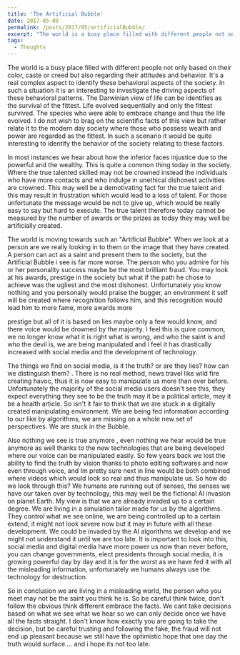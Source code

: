 ```yaml
---
title: 'The Artificial Bubble'
date: 2017-05-05
permalink: /posts/2017/05/artificialBubble/
excerpt: "The world is a busy place filled with different people not only based on their color, caste or creed but also regarding their attitudes and behavior. It's a real complex aspect to identify these behavioral aspects of the society. In such a situation it is an interesting to investigate the driving aspects of these behavioral patterns. The Darwinian view of life can be identifies as the survival of the fittest. Life evolved sequentially and only the fittest survived. The species who were able to embrace change and thus the life evolved. I do not wish to brag on the scientific facts of this view but rather relate it to the modern day society where those who possess wealth and power are regarded as the fittest. In such a scenario it would be quite interesting to identify the behavior of the society relating to these factors."
tags:
  - Thoughts
---
```

The world is a busy place filled with different people not only based on their color, caste or creed but also regarding their attitudes and behavior. It's a real complex aspect to identify these behavioral aspects of the society. In such a situation it is an interesting to investigate the driving aspects of these behavioral patterns. The Darwinian view of life can be identifies as the survival of the fittest. Life evolved sequentially and only the fittest survived. The species who were able to embrace change and thus the life evolved. I do not wish to brag on the scientific facts of this view but rather relate it to the modern day society where those who possess wealth and power are regarded as the fittest. In such a scenario it would be quite interesting to identify the behavior of the society relating to these factors.

In most instances we hear about how the inferior faces injustice due to the powerful and the wealthy. This is quite a common thing today in the society. Where the true talented skilled may not be crowned instead the individuals who have more contacts and who indulge in unethical dishonest activities are crowned. This may well be a demotivating fact for the true talent and this may result in frustration which would lead to a loss of talent. For those unfortunate the message would be not to give up, which would be really easy to say but hard to execute. The true talent therefore today cannot be measured by the number of awards or the prizes as today they may well be artificially created.

The world is moving towards such an "Artificial Bubble". When we look at a person are we really looking in to them or the image that they have created. A person can act as a saint and present them to the society, but the Artificial Bubble i see is far more worse. The person who you admire for his or her personality success maybe be the most brilliant fraud. You may look at his awards, prestige in the society but what if the path he chose to achieve was the ugliest and the most dishonest. Unfortunately you know nothing and you personally would praise the bugger, an environment it self will be created where recognition follows him, and this recognition would lead him to more fame, more awards more

prestige but all of it is based on lies maybe only a few would know, and there voice would be drowned by the majority. I feel this is quire common, we no longer know what it is right what is wrong, and who the saint is and who the devil is, we are being manipulated and i feel it has drastically increased with social media and the development of technology.

The things we find on social media, is it the truth? or are they lies? how can we distinguish them? . There is no real method, news travel like wild fire creating havoc, thus it is now easy to manipulate us more than ever before. Unfortunately the majority of the social media users doesn't see this, they expect everything they see to be the truth may it be a political article, may it be a health article. So isn't it fair to think that we are stuck in a digitally created manipulating environment. We are being fed information according to our like by algorithms, we are missing on a whole new set of perspectives. We are stuck in the Bubble.

Also nothing we see is true anymore , even nothing we hear would be true anymore as well thanks to the new technologies that are being developed where our voice can be manipulated easily. So few years back we lost the ability to find the truth by vision thanks to photo editing softwares and now even through voice, and Im pretty sure next in line would be both combined where videos which would look so real and thus manipulate us. So how do we look through this? We humans are running out of senses, the senses we have our taken over by technology, this may well be the fictional AI invasion on planet Earth. My view is that we are already invaded up to a certain degree. We are living in a simulation tailor made for us by the algorithms. They control what we see online, we are being controlled up to a certain extend, it might not look severe now but it may in future with all these development. We could be invaded by the AI algorithms we develop and we might not understand it until we are too late. It is important to look into this, social media and digital media have more power us now than never before, you can change governments, elect presidents through social media, it is growing powerful day by day and it is for the worst as we have fed it with all the misleading information, unfortunately we humans always use the technology for destruction.

So in conclusion we are living in a misleading world, the person who you meet may not be the saint you think he is. So be careful think twice, don't follow the obvious think different embrace the facts. We cant take decisions based on what we see what we hear so we can only decide once we have all the facts straight. I don't know how exactly you are going to take the decision, but be careful trusting and following the fake, the fraud will not end up pleasant because we still have the optimistic hope that one day the truth would surface.... and i hope its not too late.
